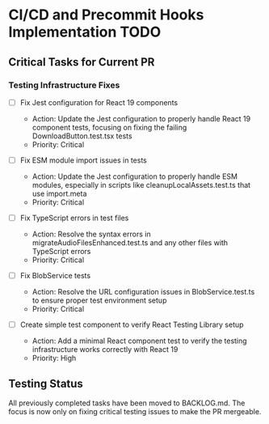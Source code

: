 # CI/CD and Precommit Hooks Implementation TODO

## Critical Tasks for Current PR

### Testing Infrastructure Fixes
- [ ] Fix Jest configuration for React 19 components
  - Action: Update the Jest configuration to properly handle React 19 component tests, focusing on fixing the failing DownloadButton.test.tsx tests
  - Priority: Critical

- [ ] Fix ESM module import issues in tests
  - Action: Update the Jest configuration to properly handle ESM modules, especially in scripts like cleanupLocalAssets.test.ts that use import.meta
  - Priority: Critical

- [ ] Fix TypeScript errors in test files
  - Action: Resolve the syntax errors in migrateAudioFilesEnhanced.test.ts and any other files with TypeScript errors
  - Priority: Critical

- [ ] Fix BlobService tests
  - Action: Resolve the URL configuration issues in BlobService.test.ts to ensure proper test environment setup
  - Priority: Critical

- [ ] Create simple test component to verify React Testing Library setup
  - Action: Add a minimal React component test to verify the testing infrastructure works correctly with React 19
  - Priority: High

## Testing Status
All previously completed tasks have been moved to BACKLOG.md. The focus is now only on fixing critical testing issues to make the PR mergeable.